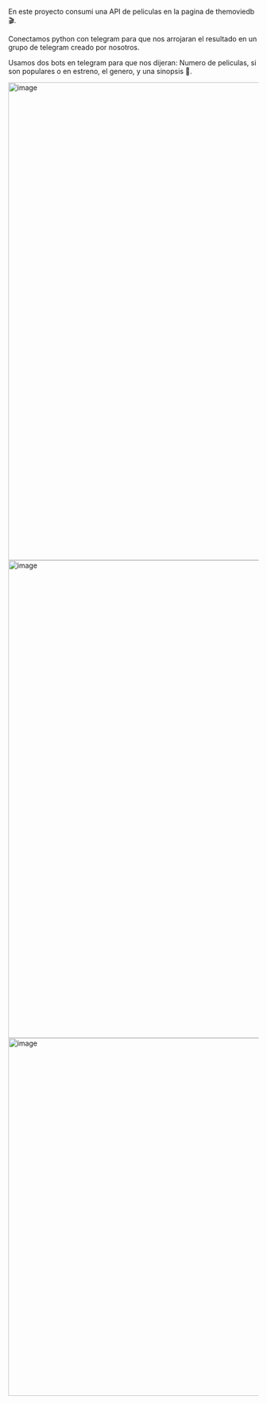 En este proyecto consumi una API de peliculas en la pagina de themoviedb 🎬.

Conectamos python con telegram para que nos arrojaran el resultado en un grupo de telegram creado por nosotros.

Usamos dos bots en telegram para que nos dijeran: Numero de peliculas, si son populares o en estreno, el genero, y una sinopsis 🎦.

<img width="960" alt="image" src="https://github.com/Juanscancelada/pelispython/assets/123410586/e4c3f52b-6e30-48b4-be79-e592634dcdba">


<img width="960" alt="image" src="https://github.com/Juanscancelada/pelispython/assets/123410586/c0f041bf-a718-438e-91ff-c665f82aaa76">


<img width="719" alt="image" src="https://github.com/Juanscancelada/pelispython/assets/123410586/66e1e37a-130f-47a2-81b8-4d476dd08089">

